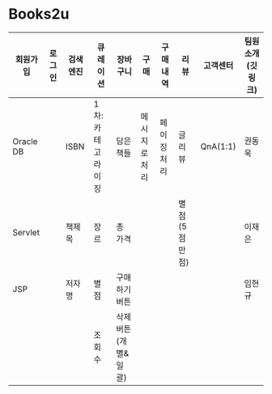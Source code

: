 # Books2u
| 회원가입      | 로그인 | 검색 엔진 | 큐레이션       | 장바구니         | 구매      | 구매내역   | 리뷰       | 고객센터     | 팀원 소개(깃링크) |
| --------- | --- | ----- | ---------- | ------------ | ------- | ------ | -------- | -------- | ---------- |
| Oracle DB |     | ISBN  | 1차: 카테고라이징 | 담은 책들        | 메시지로 처리 | 페이징 처리 | 글 리뷰     | QnA(1:1) | 권동욱        |
| Servlet   |     | 책제목   | 장르         | 총 가격         |         |        | 별점(5점만점) |          | 이재은        |
| JSP       |     | 저자명   | 별점         | 구매하기 버튼      |         |        |          |          | 임현규        |
|           |     |       | 조회수        | 삭제 버튼(개별&일괄) |         |        |          |          |            |
